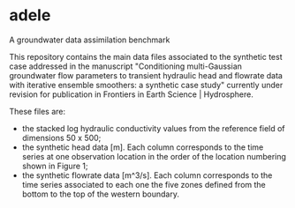 # adele
A groundwater data assimilation benchmark

This repository contains the main data files associated to the synthetic test case addressed in the manuscript "Conditioning multi-Gaussian groundwater flow parameters to transient hydraulic head and flowrate data with iterative ensemble smoothers: a synthetic case study" currently under revision for publication in Frontiers in Earth Science | Hydrosphere. 

These files are:
- the stacked log hydraulic conductivity values from the reference field of dimensions 50 x 500;
- the synthetic head data [m]. Each column corresponds to the time series at one observation location in the order of the
location numbering shown in Figure 1;
- the synthetic flowrate data [m^3/s]. Each column corresponds to the time series associated to each one the five zones 
defined from the bottom to the top of the western boundary.



